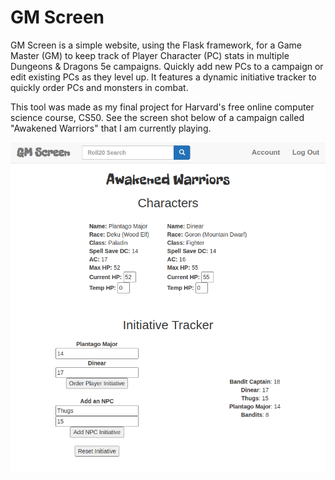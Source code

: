 # GM Screen
GM Screen is a simple website, using the Flask framework, for a Game Master (GM) to keep track of Player Character (PC) stats in multiple Dungeons & Dragons 5e campaigns. Quickly add new PCs to a campaign or edit existing PCs as they level up. It features a dynamic initiative tracker to quickly order PCs and monsters in combat.

This tool was made as my final project for Harvard's free online computer science course, CS50. See the screen shot below of a campaign called "Awakened Warriors" that I am currently playing.

![Screen shot](screenshot.png)